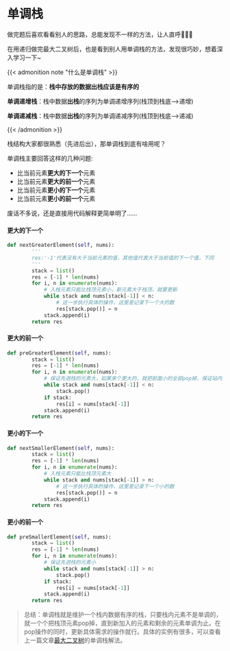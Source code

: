 # 单调栈


<!--more-->

做完题后喜欢看看别人的思路，总能发现不一样的方法，让人直呼:call_me_hand::call_me_hand::call_me_hand:

在用递归做完最大二叉树后，也是看到别人用单调栈的方法，发现很巧妙，想着深入学习一下~

{{< admonition note "什么是单调栈" >}}

单调栈指的是：**栈中存放的数据出栈应该是有序的**

**单调递增栈**：栈中数据**出栈**的序列为单调递增序列(栈顶到栈底-->递增)

**单调递减栈**：栈中数据**出栈**的序列为单调递减序列(栈顶到栈底-->递减)

{{< /admonition >}}

栈结构大家都很熟悉（先进后出），那单调栈到底有啥用呢？

单调栈主要回答这样的几种问题:

- 比当前元素**更大的下一个**元素
- 比当前元素**更大的前一个**元素
- 比当前元素**更小的下一个**元素
- 比当前元素**更小的前一个**元素

废话不多说，还是直接用代码解释更简单明了……

#### 更大的下一个

```python
def nextGreaterElement(self, nums):
        '''
        res:'-1'代表没有大于当前元素的值，其他值代表大于当前值的下一个值，下同
        '''
        stack = list()
        res = [-1] * len(nums)
        for i, n in enumerate(nums):
            # 入栈元素只能比栈顶元素小，新元素大于栈顶，就要更新
            while stack and nums[stack[-1]] < n:
                # 这一步执行具体的操作，这里是记录下一个大的数
                res[stack.pop()] = n
            stack.append(i)
        return res
```

#### 更大的前一个

```python
def preGreaterElement(self, nums):
        stack = list()
        res = [-1] * len(nums)
        for i, n in enumerate(nums):
            # 保证先进栈的元素大，如果来个更大的，就把前面小的全部pop掉，保证站内元素是紧密相连的有序序列
            while stack and nums[stack[-1]] < n:
                stack.pop()
            if stack:
                res[i] = nums[stack[-1]]
            stack.append(i)
        return res
```

#### 更小的下一个

```python
def nextSmallerElement(self, nums):
        stack = list()
        res = [-1] * len(nums)
        for i, n in enumerate(nums):
            # 入栈元素只能比栈顶元素大
            while stack and nums[stack[-1]] > n:
                # 这一步执行具体的操作，这里是记录下一个小的数
                res[stack.pop()] = n
            stack.append(i)
        return res
```

#### 更小的前一个

```python
def preSmallerElement(self, nums):
        stack = list()
        res = [-1] * len(nums)
        for i, n in enumerate(nums):
            # 保证先进栈的元素小
            while stack and nums[stack[-1]] > n:
                stack.pop()
            if stack:
                res[i] = nums[stack[-1]]
            stack.append(i)
        return res
```

> 总结：单调栈就是维护一个栈内数据有序的栈，只要栈内元素不是单调的，就一个个把栈顶元素pop掉，直到新加入的元素和剩余的元素单调为止。在pop操作的同时，更新具体需求的操作就行。具体的实例有很多，可以查看上一篇文章[最大二叉树](https://dllyy.xyz/%E6%9C%80%E5%A4%A7%E4%BA%8C%E5%8F%89%E6%A0%91/)的单调栈解法。
